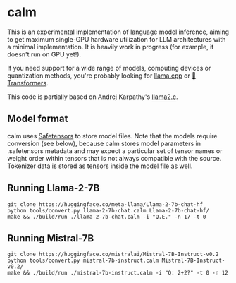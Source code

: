 # calm

This is an experimental implementation of language model inference, aiming to get maximum single-GPU hardware utilization for LLM architectures with a minimal implementation. It is heavily work in progress (for example, it doesn't run on GPU yet!).

If you need support for a wide range of models, computing devices or quantization methods, you're probably looking for [llama.cpp](https://github.com/ggerganov/llama.cpp) or [🤗 Transformers](https://github.com/huggingface/transformers).

This code is partially based on Andrej Karpathy's [llama2.c](https://github.com/karpathy/llama2.c).

## Model format

calm uses [Safetensors](https://huggingface.co/docs/safetensors/index) to store model files. Note that the models require conversion (see below), because calm stores model parameters in .safetensors metadata and may expect a particular set of tensor names or weight order within tensors that is not always compatible with the source. Tokenizer data is stored as tensors inside the model file as well.

## Running Llama-2-7B

```
git clone https://huggingface.co/meta-llama/Llama-2-7b-chat-hf
python tools/convert.py llama-2-7b-chat.calm Llama-2-7b-chat-hf/
make && ./build/run ./llama-2-7b-chat.calm -i "Q.E." -n 17 -t 0
```

## Running Mistral-7B

```
git clone https://huggingface.co/mistralai/Mistral-7B-Instruct-v0.2
python tools/convert.py mistral-7b-instruct.calm Mistral-7B-Instruct-v0.2/
make && ./build/run ./mistral-7b-instruct.calm -i "Q: 2+2?" -t 0 -n 12
```
